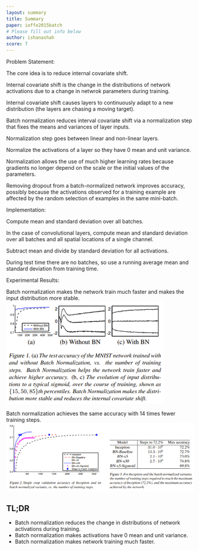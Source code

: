 ```yaml
---
layout: summary
title: Summary
paper: ioffe2015batch
# Please fill out info below
author: ishanashah
score: 7
---
```


Problem Statement:

The core idea is to reduce internal covariate shift.

Internal covariate shift is the change in the distributions of network activations due to a change in netwrok parameters during training.

Internal covariate shift causes layers to continuously adapt to a new distribution (the layers are chasing a moving target).

Batch normalization reduces interval covariate shift via a normalization step that fixes the means and variances of layer inputs.

Normalization step goes between linear and non-linear layers.

Normalize the activations of a layer so they have 0 mean and unit variance.

Normalization allows the use of much higher learning rates because gradients no longer depend on the scale or the initial values of the parameters.

Removing dropout from a batch-normalized network improves accuracy, possibly because the activations observed for a training example are affected by the random selection of examples in the same mini-batch.

Implementation:

Compute mean and standard deviation over all batches.

In the case of convolutional layers, compute mean and standard deviation over all batches and all spatial locations of a single channel.

Subtract mean and divide by standard deviation for all activations.

During test time there are no batches, so use a running average mean and standard deviation from training time.

Experimental Results:

Batch normalization makes the network train much faster and makes the input distribution more stable.
![MNIST](ioffe2015batch_1a.PNG)

Batch normalization achieves the same accuracy with 14 times fewer training steps.
![Inception](ioffe2015batch_1b.PNG)



## TL;DR
* Batch normalization reduces the change in distributions of network activations during training.
* Batch normalization makes activations have 0 mean and unit variance.
* Batch normalization makes network training much faster.
